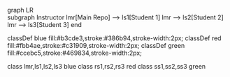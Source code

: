 
graph LR	
subgraph Instructor
lmr[Main Repo] --> ls1[Student 1]
lmr --> ls2[Student 2]
lmr --> ls3[Student 3]
end

classDef blue fill:#b3cde3,stroke:#386b94,stroke-width:2px;
classDef red fill:#fbb4ae,stroke:#c31909,stroke-width:2px;
classDef green fill:#ccebc5,stroke:#469834,stroke-width:2px;

class lmr,ls1,ls2,ls3 blue
class rs1,rs2,rs3 red
class ss1,ss2,ss3 green

